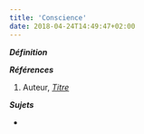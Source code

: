 ```yaml
---
title: 'Conscience'
date: 2018-04-24T14:49:47+02:00
---
```


***Définition*** 

>

***Références***

1. Auteur, <u>*Titre*</u>

***Sujets***

- 

